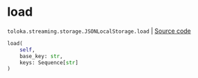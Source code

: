 # load
`toloka.streaming.storage.JSONLocalStorage.load` | [Source code](https://github.com/Toloka/toloka-kit/blob/v1.0.2/src/streaming/storage.py#L114)

```python
load(
    self,
    base_key: str,
    keys: Sequence[str]
)
```

